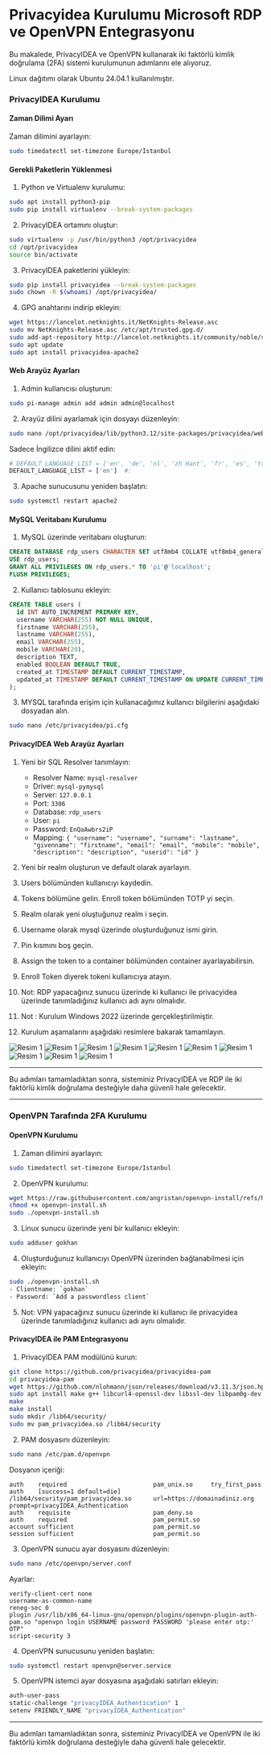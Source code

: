 # Privacyidea Kurulumu Microsoft RDP ve OpenVPN Entegrasyonu
Bu makalede, PrivacyIDEA ve OpenVPN kullanarak iki faktörlü kimlik doğrulama (2FA) sistemi kurulumunun adımlarını ele alıyoruz.

Linux dağıtımı olarak Ubuntu 24.04.1 kullanılmıştır.

### PrivacyIDEA Kurulumu

#### Zaman Dilimi Ayarı

Zaman dilimini ayarlayın:
```bash
sudo timedatectl set-timezone Europe/Istanbul
```

#### Gerekli Paketlerin Yüklenmesi

1. Python ve Virtualenv kurulumu:
```bash
sudo apt install python3-pip
sudo pip install virtualenv --break-system-packages
```

2. PrivacyIDEA ortamını oluştur:
```bash
sudo virtualenv -p /usr/bin/python3 /opt/privacyidea
cd /opt/privacyidea
source bin/activate
```

3. PrivacyIDEA paketlerini yükleyin:
```bash
sudo pip install privacyidea --break-system-packages
sudo chown -R $(whoami) /opt/privacyidea/
```

4. GPG anahtarını indirip ekleyin:
```bash
wget https://lancelot.netknights.it/NetKnights-Release.asc
sudo mv NetKnights-Release.asc /etc/apt/trusted.gpg.d/
sudo add-apt-repository http://lancelot.netknights.it/community/noble/stable
sudo apt update
sudo apt install privacyidea-apache2
```

#### Web Arayüz Ayarları

1. Admin kullanıcısı oluşturun:
```bash
sudo pi-manage admin add admin admin@localhost
```

2. Arayüz dilini ayarlamak için dosyayı düzenleyin:
```bash
sudo nano /opt/privacyidea/lib/python3.12/site-packages/privacyidea/webui/login.py
```

Sadece İngilizce dilini aktif edin:
```python
# DEFAULT_LANGUAGE_LIST = ['en', 'de', 'nl', 'zh Hant', 'fr', 'es', 'tr', 'cs', 'it']  #:
DEFAULT_LANGUAGE_LIST = ['en']  #:
```

3. Apache sunucusunu yeniden başlatın:
```bash
sudo systemctl restart apache2
```

#### MySQL Veritabanı Kurulumu

1. MySQL üzerinde veritabanı oluşturun:
```sql
CREATE DATABASE rdp_users CHARACTER SET utf8mb4 COLLATE utf8mb4_general_ci;
USE rdp_users;
GRANT ALL PRIVILEGES ON rdp_users.* TO 'pi'@'localhost';
FLUSH PRIVILEGES;
```

2. Kullanıcı tablosunu ekleyin:
```sql
CREATE TABLE users (
  id INT AUTO_INCREMENT PRIMARY KEY,
  username VARCHAR(255) NOT NULL UNIQUE,
  firstname VARCHAR(255),
  lastname VARCHAR(255),
  email VARCHAR(255),
  mobile VARCHAR(20),
  description TEXT,
  enabled BOOLEAN DEFAULT TRUE,
  created_at TIMESTAMP DEFAULT CURRENT_TIMESTAMP,
  updated_at TIMESTAMP DEFAULT CURRENT_TIMESTAMP ON UPDATE CURRENT_TIMESTAMP
);
```

3. MYSQL tarafında erişim için kullanacağımız kullanıcı bilgilerini aşağıdaki dosyadan alın.
```bash
sudo nano /etc/privacyidea/pi.cfg
```

#### PrivacyIDEA Web Arayüz Ayarları

1. Yeni bir SQL Resolver tanımlayın:
   - Resolver Name: `mysql-resolver`
   - Driver: `mysql-pymysql`
   - Server: `127.0.0.1`
   - Port: `3306`
   - Database: `rdp_users`
   - User: `pi`
   - Password: `EnQaAwbrs2iP`
   - Mapping: `{ "username": "username", "surname": "lastname", "givenname": "firstname", "email": "email", "mobile": "mobile", "description": "description", "userid": "id" }`

2. Yeni bir realm oluşturun ve default olarak ayarlayın.
3. Users bölümünden kullanıcıyı kaydedin.
4. Tokens bölümüne gelin. Enroll token bölümünden TOTP yi seçin.
5. Realm olarak yeni oluştuğunuz realm i seçin.
6. Username olarak mysql üzerinde oluşturduğunuz ismi girin.
7. Pin kısmını boş geçin.
8. Assign the token to a container bölümünden container ayarlayabilirsin.
9. Enroll Token diyerek tokeni kullanıcıya atayın.
10. Not: RDP yapacağınız sunucu üzerinde ki kullanıcı ile privacyidea üzerinde tanımladığınız kullanıcı adı aynı olmalıdır.
11. Not : Kurulum Windows 2022 üzerinde gerçekleştirilmiştir.
12. Kurulum aşamalarını aşağıdaki resimlere bakarak tamamlayın.

![Resim 1](resimler/privacyidea-credential-provider-1.png)
![Resim 1](resimler/privacyidea-credential-provider-2.png)
![Resim 1](resimler/privacyidea-credential-provider-3.png)
![Resim 1](resimler/privacyidea-credential-provider-4.png)
![Resim 1](resimler/privacyidea-credential-provider-5.png)
![Resim 1](resimler/privacyidea-credential-provider-6.png)
![Resim 1](resimler/privacyidea-credential-provider-7.png)
![Resim 1](resimler/privacyidea-credential-provider-8.png)
![Resim 1](resimler/privacyidea-credential-provider-9.png)
![Resim 1](resimler/privacyidea-credential-provider-10.png)

---

Bu adımları tamamladıktan sonra, sisteminiz PrivacyIDEA ve RDP ile iki faktörlü kimlik doğrulama desteğiyle daha güvenli hale gelecektir.

---

### OpenVPN Tarafında 2FA Kurulumu

#### OpenVPN Kurulumu

1. Zaman dilimini ayarlayın:
```bash
sudo timedatectl set-timezone Europe/Istanbul
```

2. OpenVPN kurulumu:
```bash
wget https://raw.githubusercontent.com/angristan/openvpn-install/refs/heads/master/openvpn-install.sh
chmod +x openvpn-install.sh
sudo ./openvpn-install.sh
```

3. Linux sunucu üzerinde yeni bir kullanıcı ekleyin:
```bash
sudo adduser gokhan
```

4. Oluşturduğunuz kullanıcıyı OpenVPN üzerinden bağlanabilmesi için ekleyin:
```bash
sudo ./openvpn-install.sh
- Clientname: `gokhan`
- Password: `Add a passwordless client`
```

5. Not: VPN yapacağınız sunucu üzerinde ki kullanıcı ile privacyidea üzerinde tanımladığınız kullanıcı adı aynı olmalıdır.

#### PrivacyIDEA ile PAM Entegrasyonu

1. PrivacyIDEA PAM modülünü kurun:
```bash
git clone https://github.com/privacyidea/privacyidea-pam
cd privacyidea-pam
wget https://github.com/nlohmann/json/releases/download/v3.11.3/json.hpp
sudo apt install make g++ libcurl4-openssl-dev libssl-dev libpam0g-dev
make
make install
sudo mkdir /lib64/security/
sudo mv pam_privacyidea.so /lib64/security
```

2. PAM dosyasını düzenleyin:
```bash
sudo nano /etc/pam.d/openvpn
```
Dosyanın içeriği:
```plaintext
auth    required                        pam_unix.so     try_first_pass
auth    [success=1 default=die]         /lib64/security/pam_privacyidea.so      url=https://domainadiniz.org prompt=privacyIDEA_Authentication
auth    requisite                       pam_deny.so
auth    required                        pam_permit.so
account sufficient                      pam_permit.so
session sufficient                      pam_permit.so
```

3. OpenVPN sunucu ayar dosyasını düzenleyin:
```bash
sudo nano /etc/openvpn/server.conf
```
Ayarlar:
```plaintext
verify-client-cert none
username-as-common-name
reneg-sec 0
plugin /usr/lib/x86_64-linux-gnu/openvpn/plugins/openvpn-plugin-auth-pam.so "openvpn login USERNAME password PASSWORD 'please enter otp:' OTP"
script-security 3
```

4. OpenVPN sunucusunu yeniden başlatın:
```bash
sudo systemctl restart openvpn@server.service
```

5. OpenVPN istemci ayar dosyasına aşağıdaki satırları ekleyin:
```bash
auth-user-pass
static-challenge "privacyIDEA_Authentication" 1
setenv FRIENDLY_NAME "privacyIDEA_Authentication"
```

---

Bu adımları tamamladıktan sonra, sisteminiz PrivacyIDEA ve OpenVPN ile iki faktörlü kimlik doğrulama desteğiyle daha güvenli hale gelecektir.

